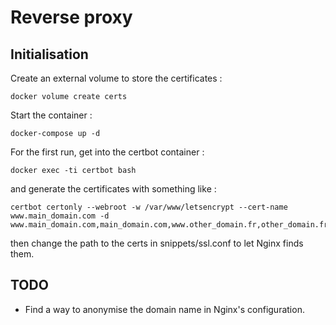 # Reverse proxy

## Initialisation

Create an external volume to store the certificates :
```
docker volume create certs
```

Start the container :
```
docker-compose up -d
```

For the first run, get into the certbot container :
```
docker exec -ti certbot bash
```
and generate the certificates with something like :
```
certbot certonly --webroot -w /var/www/letsencrypt --cert-name www.main_domain.com -d www.main_domain.com,main_domain.com,www.other_domain.fr,other_domain.fr,sub1.other_domain.fr,sub2.other_domain.fr
```
then change the path to the certs in snippets/ssl.conf to let Nginx finds them.

## TODO

- Find a way to anonymise the domain name in Nginx's configuration.

